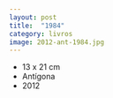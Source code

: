 ```yaml
---
layout: post
title:  "1984"
category: livros
image: 2012-ant-1984.jpg
---
```


- 13 x 21 cm
- Antígona
- 2012


